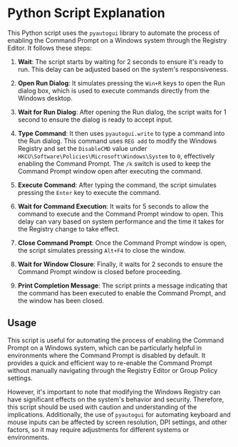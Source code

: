 # Python Script Explanation

This Python script uses the `pyautogui` library to automate the process of enabling the Command Prompt on a Windows system through the Registry Editor. It follows these steps:

1. **Wait**: The script starts by waiting for 2 seconds to ensure it's ready to run. This delay can be adjusted based on the system's responsiveness.

2. **Open Run Dialog**: It simulates pressing the `Win+R` keys to open the Run dialog box, which is used to execute commands directly from the Windows desktop.

3. **Wait for Run Dialog**: After opening the Run dialog, the script waits for 1 second to ensure the dialog is ready to accept input.

4. **Type Command**: It then uses `pyautogui.write` to type a command into the Run dialog. This command uses `REG add` to modify the Windows Registry and set the `DisableCMD` value under `HKCU\Software\Policies\Microsoft\Windows\System` to `0`, effectively enabling the Command Prompt. The `/k` switch is used to keep the Command Prompt window open after executing the command.

5. **Execute Command**: After typing the command, the script simulates pressing the `Enter` key to execute the command.

6. **Wait for Command Execution**: It waits for 5 seconds to allow the command to execute and the Command Prompt window to open. This delay can vary based on system performance and the time it takes for the Registry change to take effect.

7. **Close Command Prompt**: Once the Command Prompt window is open, the script simulates pressing `Alt+F4` to close the window.

8. **Wait for Window Closure**: Finally, it waits for 2 seconds to ensure the Command Prompt window is closed before proceeding.

9. **Print Completion Message**: The script prints a message indicating that the command has been executed to enable the Command Prompt, and the window has been closed.

## Usage

This script is useful for automating the process of enabling the Command Prompt on a Windows system, which can be particularly helpful in environments where the Command Prompt is disabled by default. It provides a quick and efficient way to re-enable the Command Prompt without manually navigating through the Registry Editor or Group Policy settings.

However, it's important to note that modifying the Windows Registry can have significant effects on the system's behavior and security. Therefore, this script should be used with caution and understanding of the implications. Additionally, the use of `pyautogui` for automating keyboard and mouse inputs can be affected by screen resolution, DPI settings, and other factors, so it may require adjustments for different systems or environments.